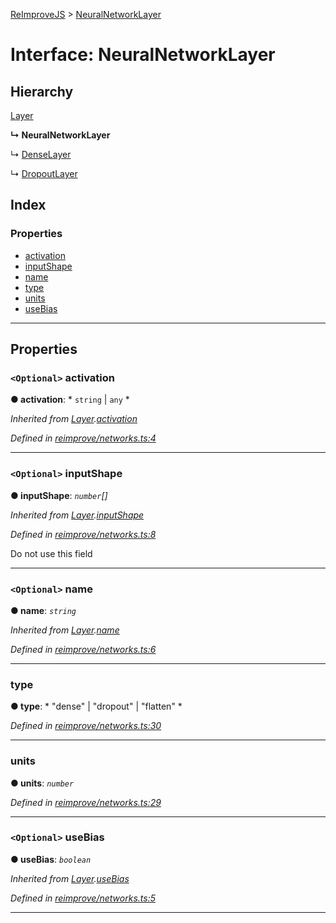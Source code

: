 [ReImproveJS](../README.md) > [NeuralNetworkLayer](../interfaces/neuralnetworklayer.md)

# Interface: NeuralNetworkLayer

## Hierarchy

 [Layer](layer.md)

**↳ NeuralNetworkLayer**

↳  [DenseLayer](denselayer.md)

↳  [DropoutLayer](dropoutlayer.md)

## Index

### Properties

* [activation](neuralnetworklayer.md#activation)
* [inputShape](neuralnetworklayer.md#inputshape)
* [name](neuralnetworklayer.md#name)
* [type](neuralnetworklayer.md#type)
* [units](neuralnetworklayer.md#units)
* [useBias](neuralnetworklayer.md#usebias)

---

## Properties

<a id="activation"></a>

### `<Optional>` activation

**● activation**: * `string` &#124; `any`
*

*Inherited from [Layer](layer.md).[activation](layer.md#activation)*

*Defined in [reimprove/networks.ts:4](https://github.com/Pravez/FurnishJS/blob/b206a93/src/reimprove/networks.ts#L4)*

___
<a id="inputshape"></a>

### `<Optional>` inputShape

**● inputShape**: *`number`[]*

*Inherited from [Layer](layer.md).[inputShape](layer.md#inputshape)*

*Defined in [reimprove/networks.ts:8](https://github.com/Pravez/FurnishJS/blob/b206a93/src/reimprove/networks.ts#L8)*

Do not use this field

___
<a id="name"></a>

### `<Optional>` name

**● name**: *`string`*

*Inherited from [Layer](layer.md).[name](layer.md#name)*

*Defined in [reimprove/networks.ts:6](https://github.com/Pravez/FurnishJS/blob/b206a93/src/reimprove/networks.ts#L6)*

___
<a id="type"></a>

###  type

**● type**: * "dense" &#124; "dropout" &#124; "flatten"
*

*Defined in [reimprove/networks.ts:30](https://github.com/Pravez/FurnishJS/blob/b206a93/src/reimprove/networks.ts#L30)*

___
<a id="units"></a>

###  units

**● units**: *`number`*

*Defined in [reimprove/networks.ts:29](https://github.com/Pravez/FurnishJS/blob/b206a93/src/reimprove/networks.ts#L29)*

___
<a id="usebias"></a>

### `<Optional>` useBias

**● useBias**: *`boolean`*

*Inherited from [Layer](layer.md).[useBias](layer.md#usebias)*

*Defined in [reimprove/networks.ts:5](https://github.com/Pravez/FurnishJS/blob/b206a93/src/reimprove/networks.ts#L5)*

___

